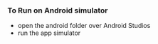 ### To Run on Android simulator

- open the android folder over Android Studios
- run the app simulator
